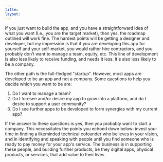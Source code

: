 ```yaml
---
title:
layout:
---
```


If you just want to build the app, and you have a straightforward idea of what you want (I.e., you are the target market), then yes, the roadmap outlined will work fine. The hardest points will be getting a designer and developer, but my impression is that if you are developing this app for yourself and your self-market, you would rather hire contractors, and you probably don't want to manage a team, equity, etc. This line of development is also less likely to receive funding, and needs it less. It's also less likely to be a company.

The other path is the full-fledged "startup". However, most apps are developed to be an app and not a company. Some questions to help you decide which you want to be are:

1. Do I want to manage a team?
2. Do I foresee and/or desire my app to grow into a platform, and do I desire to support a user community?
3. Do I see further apps to be developed to form synergies with my current app?

If the answer to these questions is yes, then you probably want to start a company. This necessitates the points you echoed down below: invest your time in finding a likeminded technical cofounder who believes in your vision, and in identifying and speaking with people until you find someone who is ready to pay money for your app's service. The business is in supporting these people, and building further products, be they digital apps, physical products, or services, that add value to their lives. 
